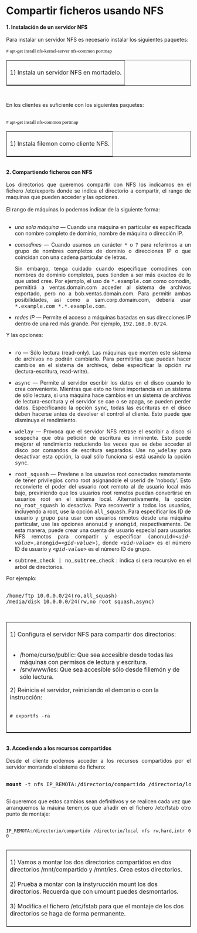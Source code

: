 # Compartir ficheros usando NFS
<div style="text-align: justify;"><span style="font-weight: bold;">1. Instalación de un servidor NFS<br /><br /></span>Para instalar un servidor NFS es necesario instalar los siguientes paquetes:<br /><pre style="color: rgb(0, 0, 0);"><font size="1" face="Verdana"><font size="2" face="Verdana"><span lang="en-us"># apt-get install nfs-kernel-server nfs-common portmap</span></font></font> </pre>
  <p>
    <table width="100%" border="1"><tbody>
      <tr>
        <td width="100%" valign="top"><br />1) Instala un servidor NFS en mortadelo.<br /><br />
        </td>
      </tr></tbody>
    </table></p><pre style="color: rgb(0, 0, 0);"><font size="1" face="Verdana"><font size="2" face="Verdana"><span lang="en-us"></span></font></font></pre><pre style="color: rgb(0, 0, 0);"><span style="font-weight: bold;"></span></pre> En los clientes es suficiente con los siguientes paquetes:<br /><br /><pre style="color: rgb(0, 0, 0);"><font size="1" face="Verdana"><font size="2" face="Verdana"><span lang="en-us"># apt-get install nfs-common portmap</span></font></font></pre>
  <table width="100%" border="1"><tbody>
    <tr>
      <td width="100%" valign="top"><br />1) Instala filemon como cliente NFS.<br /><br />
      </td>
    </tr></tbody>
  </table><br /><span style="font-weight: bold;">2. Compartiendo ficheros con NFS</span><br /><br />Los directorios que queremos compartir con NFS los indicamos en el fichero /etc/exports donde se indica el directorio a compartir, el rango de maquinas que pueden acceder y las opciones.<br /><br />El rango de máquinas lo podemos indicar de la siguiente forma:<br /><br />
  <ul>
    <li>
      <p> <i class="EMPHASIS">una sola máquina</i> — Cuando una máquina en particular es especificada con nombre completo de dominio, nombre de máquina o dirección IP. </p></li>
    <li>
      <p> <i class="EMPHASIS">comodines</i> — Cuando usamos un carácter <tt class="OPTION">*</tt> o <tt class="OPTION">?</tt> para referirnos a un grupo de nombres completos de dominio o direcciones IP o que coincidan con una cadena particular de letras. </p>
      <p>Sin embargo, tenga cuidado cuando especifique comodines con nombres de dominio completos, pues tienden a ser más exactos de lo que usted cree. Por ejemplo, el uso de <tt class="OPTION">*.example.com</tt> como comodín, permitirá a ventas.domain.com acceder al sistema de archivos exportado, pero no a bob.ventas.domain.com. Para permitir ambas posibilidades, así como a sam.corp.domain.com, debería usar <tt class="OPTION">*.example.com *.*.example.com</tt>. </p></li>
    <li>
      <p> <i class="EMPHASIS">redes IP</i> — Permite el acceso a máquinas basadas en sus direcciones IP dentro de una red más grande. Por ejemplo, <tt class="OPTION">192.168.0.0/24</tt>.<br /></p></li>
  </ul>Y las opciones:<br /><br />
  <ul>
    <li>
      <p><tt class="OPTION">ro</tt> — Sólo lectura (read-only). Las máquinas que monten este sistema de archivos no podrán cambiarlo. Para permitirlas que puedan hacer cambios en el sistema de archivos, debe especificar la opción <tt class="OPTION">rw</tt> (lectura-escritura, read-write). </p></li>
    <li>
      <p> <tt class="OPTION">async</tt> — Permite al servidor escribir los datos en el disco cuando lo crea conveniente. Mientras que esto no tiene importancia en un sistema de sólo lectura, si una máquina hace cambios en un sistema de archivos de lectura-escritura y el servidor se cae o se apaga, se pueden perder datos. Especificando la opción <tt class="OPTION">sync</tt>, todas las escrituras en el disco deben hacerse antes de devolver el control al cliente. Esto puede que disminuya el rendimiento. </p></li>
    <li>
      <p><tt class="OPTION">wdelay</tt> — Provoca que el servidor NFS retrase el escribir a disco si sospecha que otra petición de escritura es inminente. Esto puede mejorar el rendimiento reduciendo las veces que se debe acceder al disco por comandos de escritura separados. Use <tt class="OPTION">no_wdelay</tt> para desactivar esta opción, la cual sólo funciona si está usando la opción <tt class="OPTION">sync</tt>. </p></li>
    <li>
      <p><tt class="OPTION">root_squash</tt> — Previene a los usuarios root conectados remotamente de tener privilegios como root asignándole el userid de 'nobody'. Esto reconvierte el poder del usuario root remoto al de usuario local más bajo, previniendo que los usuarios root remotos puedan convertirse en usuarios root en el sistema local. Alternativamente, la opción <tt class="OPTION">no_root_squash</tt> lo desactiva. Para reconvertir a todos los usuarios, incluyendo a root, use la opción <tt class="OPTION">all_squash</tt>. Para especificar los ID de usuario y grupo para usar con usuarios remotos desde una máquina particular, use las opciones <tt class="OPTION">anonuid</tt> y <tt class="OPTION">anongid</tt>, respectivamente. De esta manera, puede crear una cuenta de usuario especial para usuarios NFS remotos para compartir y especificar <tt class="OPTION">(anonuid=<tt class="REPLACEABLE"><i>&lt;uid-value&gt;</i></tt>,anongid=<tt class="REPLACEABLE"><i>&lt;gid-value&gt;</i></tt>)</tt>, donde <tt class="OPTION"><tt class="REPLACEABLE"><i>&lt;uid-value&gt;</i></tt></tt> es el número ID de usuario y <tt class="OPTION"><tt class="REPLACEABLE"><i>&lt;gid-value&gt;</i></tt></tt> es el número ID de grupo.</p></li>
    <li><span style="font-family: courier new,courier,monospace;">subtree_check | no_subtree_check</span> : indica si sera recursivo en el arbol de directorios.</li>
  </ul>Por ejemplo:<br /><br /><pre>/home/ftp 10.0.0.0/24(ro,all_squash)
/media/disk 10.0.0.0/24(rw,no_root_squash,async)</pre><br />
  <table width="100%" border="1"><tbody>
    <tr>
      <td width="100%" valign="top"><br />1) Configura el servidor NFS para compartir dos directorios:<br /><br />
        <ul>
          <li>/home/curso/public: Que sea accesible desde todas las máquinas con permisos de lectura y escritura.</li>
          <li>/srv/www/ies: Que sea accesible sólo desde fillemón y de sólo lectura.</li>
        </ul>2) Reinicia el servidor, reiniciando el demonio o con la instrucción:<br /><br /><pre># exportfs -ra</pre><br />
      </td>
    </tr></tbody>
  </table><br /><span style="font-weight: bold;">3. Accediendo a los recursos compartidos<br /><br /></span>Desde el cliente podemos acceder a los recursos compartidos por el servidor montando el sistema de fichero:<br /><br /><pre style="font-family: monospace; color: rgb(0, 0, 0);" class="bash bash"><span style="font-weight: bold;">mount</span> -t nfs IP_REMOTA:<span style="font-weight: bold;">/</span>directorio<span style="font-weight: bold;">/</span>compartido <span style="font-weight: bold;">/</span>directorio<span style="font-weight: bold;">/</span>local

</pre>
  <p>Si queremos que estos cambios sean definitivos y se realicen cada vez que arranquemos la máuina tenem,os que añadir en el fichero /etc/fstab otro punto de montaje:</p><br /><code>IP_REMOTA:/directorio/compartido /directorio/local nfs rw,hard,intr 0 0</code><br /><pre style="font-family: monospace; color: rgb(0, 0, 0);" class="bash bash"></pre>
  <table width="100%" border="1"><tbody>
    <tr>
      <td width="100%" valign="top"><br />1) Vamos a montar los dos directorios compartidos en dos directorios /mnt/compartido y /mnt/ies. Crea estos directorios.<br /><br />2) Prueba a montar con la instyrucción mount los dos directorios. Recuerda que con umount puedes desmontarlos.<br /><br />3) Modifica el fichero /etc/fstab para que el montaje de los dos directorios se haga de forma permanente.<br /><br />
      </td>
    </tr></tbody>
  </table><br /><span style="font-weight: bold;"></span></div>
